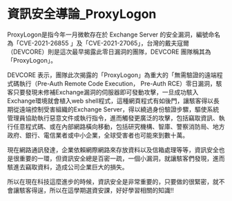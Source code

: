 # 資訊安全導論_ProxyLogon

  ProxyLogon是指今年一月微軟存在於 Exchange Server 的安全漏洞，編號命名為「CVE-2021-26855 」及「CVE-2021-27065」，台灣的戴夫寇爾（DEVCORE）則是這次最早揭露此零日漏洞的團隊，DEVCORE 團隊稱其為「ProxyLogon」。

  DEVCORE 表示，團隊此次揭露的「ProxyLogon」為重大的「無需驗證的遠端程式碼執行（Pre-Auth Remote Code Execution， Pre-Auth RCE）零日漏洞，駭客只要發現未修補Exchange漏洞的伺服器即可發動攻擊，一旦成功駭入Exchange環境就會植入web shell程式，這種網頁程式有如後門，讓駭客得以長期從遠端控制受害組織的Exchange Server，得以繞過身份驗證步驟，驅使系統管理員協助執行惡意文件或執行指令，進而觸發更廣泛的攻擊，包括竊取資訊、執行任意程式碼、或在內部網路橫向移動，包括研究機構、智庫、警察消防局、地方政府、銀行、電信業者或中小企業，全球受害者也可能來到數十萬。
 
 現在網路通訊發達，企業依賴網際網路來存放資料以及信箱處理等等，資訊安全也是很重要的一環，但資訊安全總是百密一疏，一個小漏洞，就讓駭客們發現，進而駭進去竊取資料，造成公司企業巨大的損失。
 
 所以在現在科技這麼進步的時候，資訊安全是非常重要的，只要做的很緊密，就不會讓駭客得逞，所以在這學期選資安課，好好學習相關的知識!!
